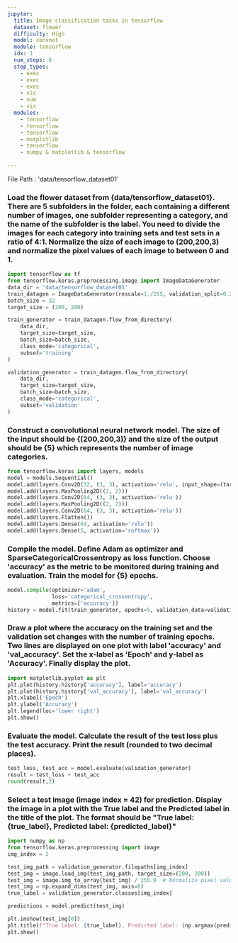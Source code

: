 ```yaml
---
jupyter:
  title: Image classification tasks in tensorflow
  dataset: flower
  difficulty: High
  model: convnet
  module: tensorflow
  idx: 1
  num_steps: 6
  step_types:
    - exec
    - exec
    - exec
    - vis
    - num
    - vis
  modules:
    - tensorflow
    - tensorflow
    - tensorflow
    - matplotlib
    - tensorflow
    - numpy & matplotlib & tensorflow
  
---
```


File Path : 'data/tensorflow_dataset01'
### Load the flower dataset from {data/tensorflow_dataset01}. There are 5 subfolders in the folder, each containing a different number of images, one subfolder representing a category, and the name of the subfolder is the label. You need to divide the images for each category into training sets and test sets in a ratio of 4:1. Normalize the size of each image to (200,200,3) and normalize the pixel values of each image to between 0 and 1.
```python
import tensorflow as tf
from tensorflow.keras.preprocessing.image import ImageDataGenerator
data_dir = 'data/tensorflow_dataset01'
train_datagen = ImageDataGenerator(rescale=1./255, validation_split=0.2)
batch_size = 32
target_size = (200, 200)

train_generator = train_datagen.flow_from_directory(
    data_dir,
    target_size=target_size,
    batch_size=batch_size,
    class_mode='categorical',
    subset='training'
)

validation_generator = train_datagen.flow_from_directory(
    data_dir,
    target_size=target_size,
    batch_size=batch_size,
    class_mode='categorical',
    subset='validation'
)
```

### Construct a convolutional neural network model. The size of the input should be {(200,200,3)} and the size of the output should be {5} which represents the number of image categories.
```python
from tensorflow.keras import layers, models
model = models.Sequential()
model.add(layers.Conv2D(32, (3, 3), activation='relu', input_shape=(target_size[0], target_size[1], 3)))
model.add(layers.MaxPooling2D((2, 2)))
model.add(layers.Conv2D(64, (3, 3), activation='relu'))
model.add(layers.MaxPooling2D((2, 2)))
model.add(layers.Conv2D(64, (3, 3), activation='relu'))
model.add(layers.Flatten())
model.add(layers.Dense(64, activation='relu'))
model.add(layers.Dense(5, activation='softmax')) 
```

### Compile the model. Define Adam as optimizer and SparseCategoricalCrossentropy as loss function. Choose 'accuracy' as the metric to be monitored during training and evaluation. Train the model for {5} epochs.
```python
model.compile(optimizer='adam',
              loss='categorical_crossentropy',
              metrics=['accuracy'])
history = model.fit(train_generator, epochs=5, validation_data=validation_generator)
```

### Draw a plot where the accuracy on the training set and the validation set changes with the number of training epochs. Two lines are displayed on one plot with label 'accuracy' and 'val_accuracy'. Set the x-label as 'Epoch' and y-label as 'Accuracy'. Finally display the plot.
```python
import matplotlib.pyplot as plt
plt.plot(history.history['accuracy'], label='accuracy')
plt.plot(history.history['val_accuracy'], label='val_accuracy')
plt.xlabel('Epoch')
plt.ylabel('Accuracy')
plt.legend(loc='lower right')
plt.show()
```

### Evaluate the model. Calculate the result of the test loss plus the test accuracy. Print the result (rounded to two decimal places).
```python
test_loss, test_acc = model.evaluate(validation_generator)
result = test_loss + test_acc
round(result,2)
```

### Select a test image (image index = 42) for prediction. Display the image in a plot with the True label and the Predicted label in the title of the plot. The format should be "True label: {true_label}, Predicted label: {predicted_label}"
```python
import numpy as np
from tensorflow.keras.preprocessing import image
img_index = 2

test_img_path = validation_generator.filepaths[img_index]
test_img = image.load_img(test_img_path, target_size=(200, 200))
test_img = image.img_to_array(test_img) / 255.0  # Normalize pixel values to [0, 1]
test_img = np.expand_dims(test_img, axis=0)
true_label = validation_generator.classes[img_index]

predictions = model.predict(test_img)

plt.imshow(test_img[0])
plt.title(f"True label: {true_label}, Predicted label: {np.argmax(predictions)}")
plt.show()
```

